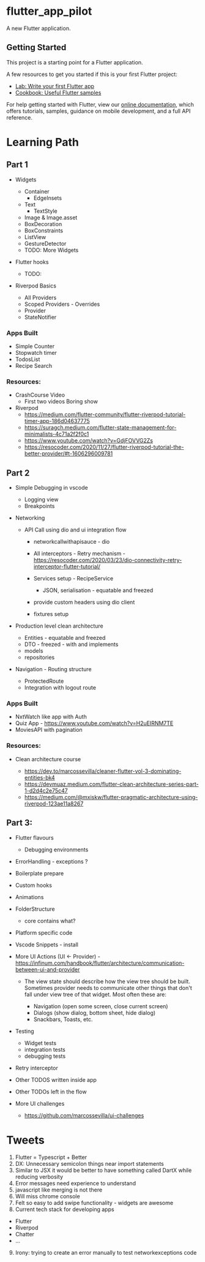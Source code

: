 # flutter_app_pilot

A new Flutter application.

## Getting Started

This project is a starting point for a Flutter application.

A few resources to get you started if this is your first Flutter project:

- [Lab: Write your first Flutter app](https://flutter.dev/docs/get-started/codelab)
- [Cookbook: Useful Flutter samples](https://flutter.dev/docs/cookbook)

For help getting started with Flutter, view our
[online documentation](https://flutter.dev/docs), which offers tutorials,
samples, guidance on mobile development, and a full API reference.

# Learning Path

## Part 1

- Widgets
  - Container
    - EdgeInsets
  - Text
    - TextStyle
  - Image & Image.asset
  - BoxDecoration
  - BoxConstraints
  - ListView
  - GestureDetector
  - TODO: More Widgets
- Flutter hooks
  - TODO:
- Riverpod Basics

  - All Providers
  - Scoped Providers - Overrides
  - Provider
  - StateNotifier

### Apps Built

- Simple Counter
- Stopwatch timer
- TodosList
- Recipe Search

### Resources:

- CrashCourse Video
  - First two videos Boring show
- Riverpod
  - https://medium.com/flutter-community/flutter-riverpod-tutorial-timer-app-186d04637775
  - https://suragch.medium.com/flutter-state-management-for-minimalists-4c71a2f2f0c1
  - https://www.youtube.com/watch?v=GdjFOVVG2Zs
  - https://resocoder.com/2020/11/27/flutter-riverpod-tutorial-the-better-provider/#t-1606296009781

## Part 2

- Simple Debugging in vscode
  - Logging view
  - Breakpoints
- Networking

  - API Call using dio and ui integration flow

    - networkcallwithapisauce - dio
    - All interceptors - Retry mechanism - https://resocoder.com/2020/03/23/dio-connectivity-retry-interceptor-flutter-tutorial/
    - Services setup - RecipeService

      - JSON, serialisation - equatable and freezed

    - provide custom headers using dio client
    - fixtures setup

- Production level clean architecture

  - Entities - equatable and freezed
  - DTO - freezed - with and implements
  - models
  - repositories

- Navigation - Routing structure

  - ProtectedRoute
  - Integration with logout route

### Apps Built

- NxtWatch like app with Auth
- Quiz App - https://www.youtube.com/watch?v=H2uEIRNM7TE
- MoviesAPI with pagination

### Resources:

- Clean architecture course

  - https://dev.to/marcossevilla/cleaner-flutter-vol-3-dominating-entities-bk4
  - https://devmuaz.medium.com/flutter-clean-architecture-series-part-1-d2d4c2e75c47
  - https://medium.com/@mxiskw/flutter-pragmatic-architecture-using-riverpod-123ae11a8267

## Part 3:

- Flutter flavours

  - Debugging environments

- ErrorHandling - exceptions ?

- Boilerplate prepare
- Custom hooks
- Animations
- FolderStructure
  - core contains what?
- Platform specific code
- Vscode Snippets - install

- More UI Actions (UI <- Provider) - https://infinum.com/handbook/flutter/architecture/communication-between-ui-and-provider

  - The view state should describe how the view tree should be built. Sometimes provider needs to communicate other things that don't fall under view tree of that widget. Most often these are:

    - Navigation (open some screen, close current screen)
    - Dialogs (show dialog, bottom sheet, hide dialog)
    - Snackbars, Toasts, etc.

- Testing
  - Widget tests
  - integration tests
  - debugging tests
- Retry interceptor
- Other TODOS written inside app
- Other TODOs left in the flow
- More UI challenges
  - https://github.com/marcossevilla/ui-challenges

# Tweets

1. Flutter = Typescript + Better
2. DX: Unnecessary semicolon things near import statements
3. Similar to JSX it would be better to have something called DartX while reducing verbosity
4. Error messages need experience to understand
5. javascript like merging is not there
6. Will miss chrome console
7. Felt so easy to add swipe functionality - widgets are awesome
8. Current tech stack for developing apps

- Flutter
- Riverpod
- Chatter
- ...

9. Irony: trying to create an error manually to test networkexceptions code
